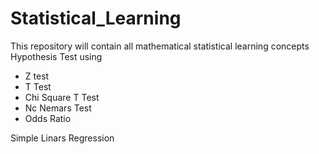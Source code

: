# Statistical_Learning

This repository will contain all mathematical statistical learning concepts
Hypothesis Test using 
- Z test
- T Test
- Chi Square T Test
- Nc Nemars Test
- Odds Ratio

Simple Linars Regression

